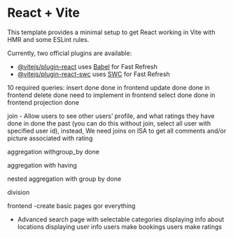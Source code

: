 # React + Vite

This template provides a minimal setup to get React working in Vite with HMR and some ESLint rules.

Currently, two official plugins are available:

- [@vitejs/plugin-react](https://github.com/vitejs/vite-plugin-react/blob/main/packages/plugin-react/README.md) uses [Babel](https://babeljs.io/) for Fast Refresh
- [@vitejs/plugin-react-swc](https://github.com/vitejs/vite-plugin-react-swc) uses [SWC](https://swc.rs/) for Fast Refresh


10 required queries:
insert done  done in frontend
update done done in frontend 
delete done need to implement in frontend 
select done done in frontend 
projection done 

join - Allow users to see other users’ profile, and what ratings they have done in done 
the past (you can do this without join, select all user with specified user id), instead, We need joins on ISA to get all comments and/or picture associated with rating

aggregation withgroup_by done

aggregation with having 

nested aggregation with group by done 

division 



frontend
-create basic pages gor everything 
- Advanced search page with selectable categories 
displaying info about locations
displaying user info
users make bookings
users make ratings





